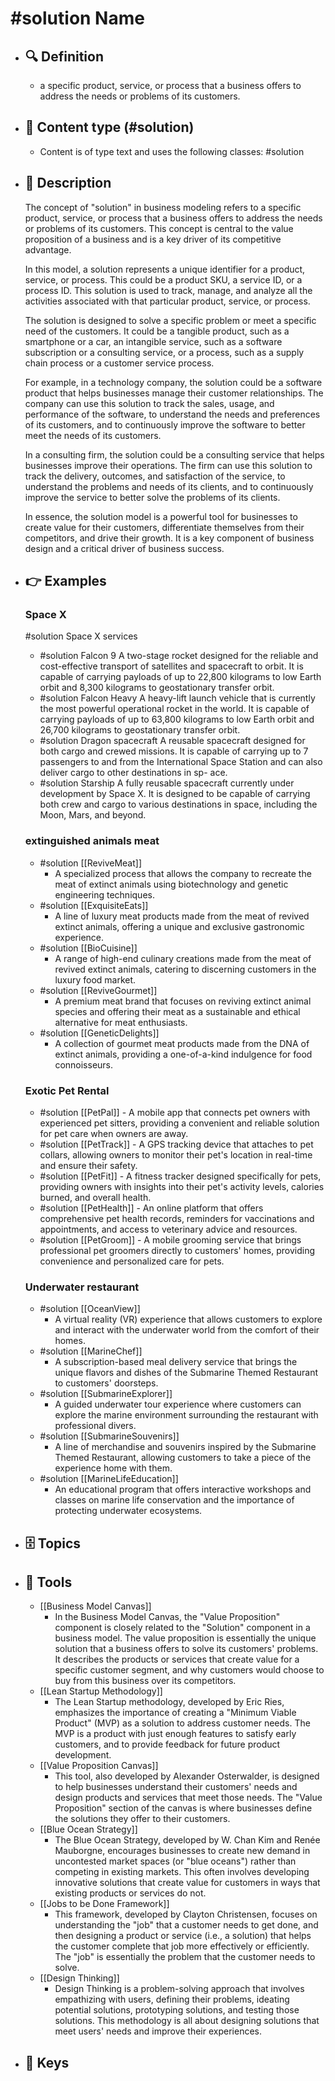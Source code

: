 # #solution Name
- ## 🔍 Definition
  - a specific product, service, or process that a business offers to address the needs or problems of its customers.
- ## 📰 Content type (#solution)
  - Content is of type text and uses the following classes: #solution

- ## 📖 Description
  The concept of "solution" in business modeling refers to a specific product, service, or process that a business offers to address the needs or problems of its customers. This concept is central to the value proposition of a business and is a key driver of its competitive advantage.
  
  In this model, a solution represents a unique identifier for a product, service, or process. This could be a product SKU, a service ID, or a process ID. This solution is used to track, manage, and analyze all the activities associated with that particular product, service, or process.
  
  The solution is designed to solve a specific problem or meet a specific need of the customers. It could be a tangible product, such as a smartphone or a car, an intangible service, such as a software subscription or a consulting service, or a process, such as a supply chain process or a customer service process.
  
  For example, in a technology company, the solution could be a software product that helps businesses manage their customer relationships. The company can use this solution to track the sales, usage, and performance of the software, to understand the needs and preferences of its customers, and to continuously improve the software to better meet the needs of its customers.
  
  In a consulting firm, the solution could be a consulting service that helps businesses improve their operations. The firm can use this solution to track the delivery, outcomes, and satisfaction of the service, to understand the problems and needs of its clients, and to continuously improve the service to better solve the problems of its clients.
  
  In essence, the solution model is a powerful tool for businesses to create value for their customers, differentiate themselves from their competitors, and drive their growth. It is a key component of business design and a critical driver of business success.
- ## 👉 Examples
  ### Space X
  #solution Space X services
  - #solution Falcon 9
    A two-stage rocket designed for the reliable and cost-effective transport of satellites and spacecraft to orbit. It is capable of carrying payloads of up to 22,800 kilograms to low Earth orbit and 8,300 kilograms to geostationary transfer orbit.
  -  #solution Falcon Heavy
    A heavy-lift launch vehicle that is currently the most powerful operational rocket in the world. It is capable of carrying payloads of up to 63,800 kilograms to low Earth orbit and 26,700 kilograms to geostationary transfer orbit.
   - #solution Dragon spacecraft
    A reusable spacecraft designed for both cargo and crewed missions. It is capable of carrying up to 7 passengers to and from the International Space Station and can also deliver cargo to other destinations in sp- ace.
    - #solution Starship
    A fully reusable spacecraft currently under development by Space X. It is designed to be capable of carrying both crew and cargo to various destinations in space, including the Moon, Mars, and beyond.
  ### 
  
  ### extinguished animals meat
  - #solution [[ReviveMeat]]
  	- A specialized process that allows the company to recreate the meat of extinct animals using biotechnology and genetic engineering techniques.
  - #solution [[ExquisiteEats]]
  	- A line of luxury meat products made from the meat of revived extinct animals, offering a unique and exclusive gastronomic experience.
  - #solution [[BioCuisine]]
  	- A range of high-end culinary creations made from the meat of revived extinct animals, catering to discerning customers in the luxury food market.
  - #solution [[ReviveGourmet]]
  	- A premium meat brand that focuses on reviving extinct animal species and offering their meat as a sustainable and ethical alternative for meat enthusiasts.
  - #solution [[GeneticDelights]]
  	- A collection of gourmet meat products made from the DNA of extinct animals, providing a one-of-a-kind indulgence for food connoisseurs.
  ### Exotic Pet Rental
  - #solution [[PetPal]]
    	- A mobile app that connects pet owners with experienced pet sitters, providing a convenient and reliable solution for pet care when owners are away.
  - #solution [[PetTrack]]
    	- A GPS tracking device that attaches to pet collars, allowing owners to monitor their pet's location in real-time and ensure their safety.
  - #solution [[PetFit]]
    	- A fitness tracker designed specifically for pets, providing owners with insights into their pet's activity levels, calories burned, and overall health.
  - #solution [[PetHealth]]
    	- An online platform that offers comprehensive pet health records, reminders for vaccinations and appointments, and access to veterinary advice and resources.
  - #solution [[PetGroom]]
    	- A mobile grooming service that brings professional pet groomers directly to customers' homes, providing convenience and personalized care for pets.
  ### Underwater restaurant
  - #solution [[OceanView]]
  	- A virtual reality (VR) experience that allows customers to explore and interact with the underwater world from the comfort of their homes.
  - #solution [[MarineChef]]
  	- A subscription-based meal delivery service that brings the unique flavors and dishes of the Submarine Themed Restaurant to customers' doorsteps.
  - #solution [[SubmarineExplorer]]
  	- A guided underwater tour experience where customers can explore the marine environment surrounding the restaurant with professional divers.
  - #solution [[SubmarineSouvenirs]]
  	- A line of merchandise and souvenirs inspired by the Submarine Themed Restaurant, allowing customers to take a piece of the experience home with them.
  - #solution [[MarineLifeEducation]]
  	- An educational program that offers interactive workshops and classes on marine life conservation and the importance of protecting underwater ecosystems.
- ## 🗄️ Topics
  
- ## 🧰 Tools
  - [[Business Model Canvas]]
    - In the Business Model Canvas, the "Value Proposition" component is closely related to the "Solution" component in a business model. The value proposition is essentially the unique solution that a business offers to solve its customers' problems. It describes the products or services that create value for a specific customer segment, and why customers would choose to buy from this business over its competitors.
  - [[Lean Startup Methodology]]
    - The Lean Startup methodology, developed by Eric Ries, emphasizes the importance of creating a "Minimum Viable Product" (MVP) as a solution to address customer needs. The MVP is a product with just enough features to satisfy early customers, and to provide feedback for future product development.
  - [[Value Proposition Canvas]]
    - This tool, also developed by Alexander Osterwalder, is designed to help businesses understand their customers' needs and design products and services that meet those needs. The "Value Proposition" section of the canvas is where businesses define the solutions they offer to their customers.
  - [[Blue Ocean Strategy]]
    - The Blue Ocean Strategy, developed by W. Chan Kim and Renée Mauborgne, encourages businesses to create new demand in uncontested market spaces (or "blue oceans") rather than competing in existing markets. This often involves developing innovative solutions that create value for customers in ways that existing products or services do not.
  - [[Jobs to be Done Framework]]
    - This framework, developed by Clayton Christensen, focuses on understanding the "job" that a customer needs to get done, and then designing a product or service (i.e., a solution) that helps the customer complete that job more effectively or efficiently. The "job" is essentially the problem that the customer needs to solve.
  - [[Design Thinking]]
    - Design Thinking is a problem-solving approach that involves empathizing with users, defining their problems, ideating potential solutions, prototyping solutions, and testing those solutions. This methodology is all about designing solutions that meet users' needs and improve their experiences.
- ## 🔑 Keys
  
